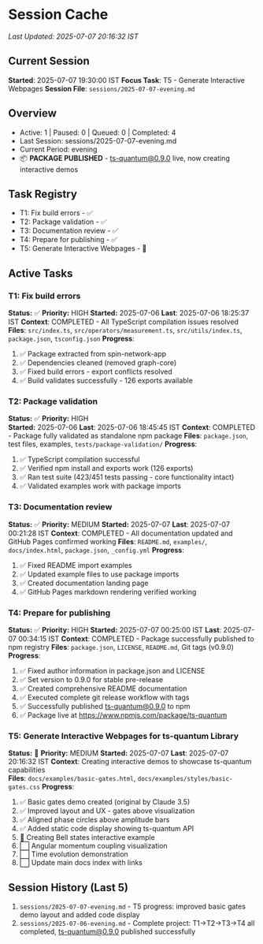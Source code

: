 # Session Cache
*Last Updated: 2025-07-07 20:16:32 IST*

## Current Session
**Started**: 2025-07-07 19:30:00 IST
**Focus Task**: T5 - Generate Interactive Webpages
**Session File**: `sessions/2025-07-07-evening.md`

## Overview
- Active: 1 | Paused: 0 | Queued: 0 | Completed: 4
- Last Session: sessions/2025-07-07-evening.md
- Current Period: evening
- 📦 **PACKAGE PUBLISHED** - ts-quantum@0.9.0 live, now creating interactive demos

## Task Registry
- T1: Fix build errors - ✅
- T2: Package validation - ✅
- T3: Documentation review - ✅
- T4: Prepare for publishing - ✅
- T5: Generate Interactive Webpages - 🔄

## Active Tasks

### T1: Fix build errors
**Status:** ✅ **Priority:** HIGH
**Started:** 2025-07-06 **Last**: 2025-07-06 18:25:37 IST
**Context**: COMPLETED - All TypeScript compilation issues resolved
**Files**: `src/index.ts`, `src/operators/measurement.ts`, `src/utils/index.ts`, `package.json`, `tsconfig.json`
**Progress**:
1. ✅ Package extracted from spin-network-app
2. ✅ Dependencies cleaned (removed graph-core)
3. ✅ Fixed build errors - export conflicts resolved
4. ✅ Build validates successfully - 126 exports available

### T2: Package validation
**Status:** ✅ **Priority:** HIGH  
**Started:** 2025-07-06 **Last**: 2025-07-06 18:45:45 IST
**Context**: COMPLETED - Package fully validated as standalone npm package
**Files**: `package.json`, test files, examples, `tests/package-validation/`
**Progress**:
1. ✅ TypeScript compilation successful
2. ✅ Verified npm install and exports work (126 exports)
3. ✅ Ran test suite (423/451 tests passing - core functionality intact)
4. ✅ Validated examples work with package imports

### T3: Documentation review
**Status:** ✅ **Priority:** MEDIUM
**Started:** 2025-07-07 **Last**: 2025-07-07 00:21:28 IST
**Context**: COMPLETED - All documentation updated and GitHub Pages confirmed working
**Files**: `README.md`, `examples/`, `docs/index.html`, `package.json`, `_config.yml`
**Progress**:
1. ✅ Fixed README import examples
2. ✅ Updated example files to use package imports
3. ✅ Created documentation landing page
4. ✅ GitHub Pages markdown rendering verified working

### T4: Prepare for publishing
**Status:** ✅ **Priority:** HIGH
**Started:** 2025-07-07 00:25:00 IST **Last**: 2025-07-07 00:34:15 IST
**Context**: COMPLETED - Package successfully published to npm registry
**Files**: `package.json`, `LICENSE`, `README.md`, Git tags (v0.9.0)
**Progress**:
1. ✅ Fixed author information in package.json and LICENSE
2. ✅ Set version to 0.9.0 for stable pre-release
3. ✅ Created comprehensive README documentation
4. ✅ Executed complete git release workflow with tags
5. ✅ Successfully published ts-quantum@0.9.0 to npm
6. ✅ Package live at https://www.npmjs.com/package/ts-quantum

### T5: Generate Interactive Webpages for ts-quantum Library
**Status:** 🔄 **Priority:** MEDIUM
**Started:** 2025-07-07 **Last**: 2025-07-07 20:16:32 IST
**Context**: Creating interactive demos to showcase ts-quantum capabilities  
**Files**: `docs/examples/basic-gates.html`, `docs/examples/styles/basic-gates.css`
**Progress**:
1. ✅ Basic gates demo created (original by Claude 3.5)
2. ✅ Improved layout and UX - gates above visualization
3. ✅ Aligned phase circles above amplitude bars
4. ✅ Added static code display showing ts-quantum API
5. 🔄 Creating Bell states interactive example
6. ⬜ Angular momentum coupling visualization
7. ⬜ Time evolution demonstration
8. ⬜ Update main docs index with links

## Session History (Last 5)
1. `sessions/2025-07-07-evening.md` - T5 progress: improved basic gates demo layout and added code display
2. `sessions/2025-07-06-evening.md` - Complete project: T1→T2→T3→T4 all completed, ts-quantum@0.9.0 published successfully
